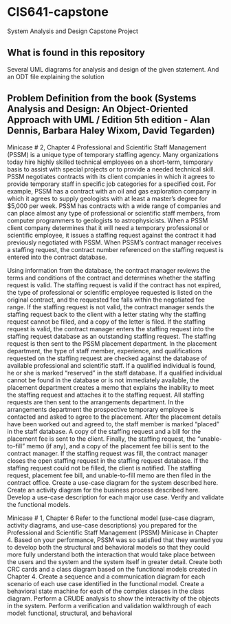 # CIS641-capstone
System Analysis and Design Capstone Project

## What is found in this repository

Several UML diagrams for analysis and design of the given statement. And an ODT file explaining the solution

## Problem Definition from the book (Systems Analysis and Design: An Object-Oriented Approach with UML / Edition 5th edition - Alan Dennis, Barbara Haley Wixom, David Tegarden)  

Minicase # 2, Chapter 4
Professional and Scientific Staff Management (PSSM) is a unique type of temporary staffing agency. Many organizations today hire highly skilled technical employees on a short-term, temporary basis to assist with special projects or to provide a needed technical skill. PSSM negotiates contracts with its client companies in which it agrees to provide temporary staff in specific job categories for a specified cost. For example, PSSM has a contract with an oil and gas exploration company in which it agrees to supply geologists with at least a master’s degree for $5,000 per week. PSSM has contracts with a wide range of companies and can place almost any type of professional or scientific staff members, from computer programmers to geologists to astrophysicists. When a PSSM client company determines that it will need a temporary professional or scientific employee, it issues a staffing request against the contract it had previously negotiated with PSSM. When PSSM’s contract manager receives a staffing request, 
the contract number referenced on the staffing request is entered into the contract database. 

Using information from the database, the contract manager reviews the terms and conditions of the contract and determines whether the staffing request is valid. The staffing request is valid if the contract has not expired, the type of professional or scientific employee requested is listed on the original contract, and the requested fee falls within the negotiated fee range. If the staffing request is not valid, the contract manager sends the staffing request back to the client with a letter stating why the staffing request cannot be filled, and a copy of the letter is filed. If the staffing request is valid, the contract manager enters the staffing request into the staffing request database as an outstanding staffing request. The staffing request is then sent to the PSSM placement department. In the placement department, the type of staff member, experience, and qualifications requested on the staffing request are checked against the database of available professional and scientific staff. If a qualified individual is found, he or she is marked “reserved” in the staff database. If a qualified individual cannot be found in the database or is not immediately available, the placement department creates a memo that explains the inability to meet the staffing request and attaches it to the staffing request. All staffing requests are then sent to the arrangements department. In the arrangements department the prospective temporary employee is contacted and asked to agree to the placement. After the placement details have been worked out and agreed to, the staff member is marked “placed” in the staff database. A copy of the staffing request and a bill for the placement fee is sent to the client. Finally, the staffing request, the “unable-to-fill” memo (if any), and a copy of the placement fee bill is sent to the contract manager. If the staffing request was fill, the contract manager closes the open staffing request in the staffing request database. If the staffing request could not be filled, the client is notified. The staffing request, placement fee bill, and unable-to-fill memo are then filed in the contract office. 
Create a use-case diagram for the system described here. 
Create an activity diagram for the business process described here. 
Develop a use-case description for each major use case. 
Verify and validate the functional models.
 
Minicase # 1, Chapter 6 
Refer to the functional model (use-case diagram, activity diagrams, and use-case descriptions) you prepared for the Professional and Scientific Staff Management (PSSM) Minicase in Chapter 4. Based on your performance, PSSM was so satisfied that they wanted you to develop both the structural and behavioral models so that they could more fully understand both the interaction that would take place between the users and the system and the system itself in greater detail.
Create both CRC cards and a class diagram based on the functional models created in Chapter 4. 
Create a sequence and a communication diagram for each scenario of each use case identified in the functional model. 
Create a behavioral state machine for each of the complex classes in the class diagram. 
Perform a CRUDE analysis to show the interactivity of the objects in the system. 
Perform a verification and validation walkthrough of each model: functional, structural, and behavioral
